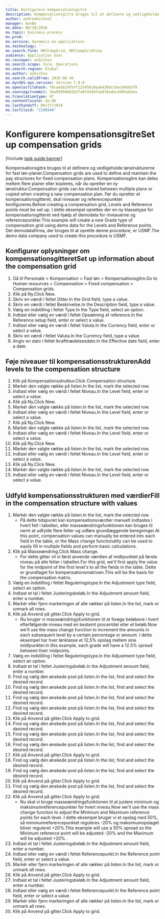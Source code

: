 ```yaml
---
title: Konfigurere kompensationsgitre
description: Kompensationsgitre bruges til at definere og vedligeholde lønstrukturerne for fast løn-planer.
author: andreabichsel
manager: AnnBe
ms.date: 08/29/2018
ms.topic: business-process
ms.prod: ''
ms.service: dynamics-ax-applications
ms.technology: ''
ms.search.form: HRCCompGrid, HRCCompGridView
audience: Application User
ms.reviewer: anbichse
ms.search.scope: Core, Operations
ms.search.region: Global
ms.author: anbichse
ms.search.validFrom: 2016-06-30
ms.dyn365.ops.version: Version 7.0.0
ms.openlocfilehash: f0caebb2dfbff12545610aa6438dccbec84db3f9
ms.sourcegitcommit: 3ba95d50b8262fa0f43d4faad76adac4d05eb3ea
ms.translationtype: HT
ms.contentlocale: da-DK
ms.lasthandoff: 09/27/2019
ms.locfileid: "2190344"
---
```

# <a name="set-up-compensation-grids"></a><span data-ttu-id="98153-103">Konfigurere kompensationsgitre</span><span class="sxs-lookup"><span data-stu-id="98153-103">Set up compensation grids</span></span>

[!include [task guide banner](../../includes/task-guide-banner.md)]

<span data-ttu-id="98153-104">Kompensationsgitre bruges til at definere og vedligeholde lønstrukturerne for fast løn-planer.</span><span class="sxs-lookup"><span data-stu-id="98153-104">Compensation grids are used to define and maintain the pay structures for fixed compensation plans.</span></span> <span data-ttu-id="98153-105">Kompensationsgitre kan deles mellem flere planer eller kopieres, når du opretter en ny lønstruktur.</span><span class="sxs-lookup"><span data-stu-id="98153-105">Compensation grids can be shared between multiple plans or copied when creating a new compensation plan.</span></span>  <span data-ttu-id="98153-106">Før du opretter et kompensationsgitteret, skal niveauer og referencepunkter konfigureres.</span><span class="sxs-lookup"><span data-stu-id="98153-106">Before creating a compensation grid, Levels and Reference points must be set up.</span></span> <span data-ttu-id="98153-107">I dette eksempel oprettes der en ny klassetype for kompensationsgitteret ved hjælp af demodata for niveauerne og referencepunkter.</span><span class="sxs-lookup"><span data-stu-id="98153-107">This example will create a new Grade type of compensation grid using demo data for the Levels and Reference points.</span></span> <span data-ttu-id="98153-108">Det demodatafirma, der bruges til at oprette denne procedure, er USMF.</span><span class="sxs-lookup"><span data-stu-id="98153-108">The demo data company used to create this procedure is USMF.</span></span>


## <a name="set-up-information-about-the-compensation-grid"></a><span data-ttu-id="98153-109">Konfigurer oplysninger om kompensationsgitteret</span><span class="sxs-lookup"><span data-stu-id="98153-109">Set up information about the compensation grid</span></span>
1. <span data-ttu-id="98153-110">Gå til Personale > Kompensation > Fast løn > Kompensationsgitre.</span><span class="sxs-lookup"><span data-stu-id="98153-110">Go to Human resources > Compensation > Fixed compensation > Compensation grids.</span></span>
2. <span data-ttu-id="98153-111">Klik på Ny.</span><span class="sxs-lookup"><span data-stu-id="98153-111">Click New.</span></span>
3. <span data-ttu-id="98153-112">Skriv en værdi i feltet Gitter.</span><span class="sxs-lookup"><span data-stu-id="98153-112">In the Grid field, type a value.</span></span>
4. <span data-ttu-id="98153-113">Skriv en værdi i feltet Beskrivelse.</span><span class="sxs-lookup"><span data-stu-id="98153-113">In the Description field, type a value.</span></span>
5. <span data-ttu-id="98153-114">Vælg en indstilling i feltet Type.</span><span class="sxs-lookup"><span data-stu-id="98153-114">In the Type field, select an option.</span></span>
6. <span data-ttu-id="98153-115">Indtast eller vælg en værdi i feltet Opsætning af reference.</span><span class="sxs-lookup"><span data-stu-id="98153-115">In the Reference setup field, enter or select a value.</span></span>
7. <span data-ttu-id="98153-116">Indtast eller vælg en værdi i feltet Valuta.</span><span class="sxs-lookup"><span data-stu-id="98153-116">In the Currency field, enter or select a value.</span></span>
8. <span data-ttu-id="98153-117">Skriv en værdi i feltet Valuta.</span><span class="sxs-lookup"><span data-stu-id="98153-117">In the Currency field, type a value.</span></span>
9. <span data-ttu-id="98153-118">Angiv en dato i feltet Ikrafttrædelsesdato.</span><span class="sxs-lookup"><span data-stu-id="98153-118">In the Effective date field, enter a date.</span></span>

## <a name="add-levels-to-the-compensation-structure"></a><span data-ttu-id="98153-119">Føje niveauer til kompensationsstrukturen</span><span class="sxs-lookup"><span data-stu-id="98153-119">Add levels to the compensation structure</span></span>
1. <span data-ttu-id="98153-120">Klik på Kompensationsstruktur.</span><span class="sxs-lookup"><span data-stu-id="98153-120">Click Compensation structure.</span></span>
2. <span data-ttu-id="98153-121">Markér den valgte række på listen.</span><span class="sxs-lookup"><span data-stu-id="98153-121">In the list, mark the selected row.</span></span>
3. <span data-ttu-id="98153-122">Indtast eller vælg en værdi i feltet Niveau.</span><span class="sxs-lookup"><span data-stu-id="98153-122">In the Level field, enter or select a value.</span></span>
4. <span data-ttu-id="98153-123">Klik på Ny.</span><span class="sxs-lookup"><span data-stu-id="98153-123">Click New.</span></span>
5. <span data-ttu-id="98153-124">Markér den valgte række på listen.</span><span class="sxs-lookup"><span data-stu-id="98153-124">In the list, mark the selected row.</span></span>
6. <span data-ttu-id="98153-125">Indtast eller vælg en værdi i feltet Niveau.</span><span class="sxs-lookup"><span data-stu-id="98153-125">In the Level field, enter or select a value.</span></span>
7. <span data-ttu-id="98153-126">Klik på Ny.</span><span class="sxs-lookup"><span data-stu-id="98153-126">Click New.</span></span>
8. <span data-ttu-id="98153-127">Markér den valgte række på listen.</span><span class="sxs-lookup"><span data-stu-id="98153-127">In the list, mark the selected row.</span></span>
9. <span data-ttu-id="98153-128">Indtast eller vælg en værdi i feltet Niveau.</span><span class="sxs-lookup"><span data-stu-id="98153-128">In the Level field, enter or select a value.</span></span>
10. <span data-ttu-id="98153-129">Klik på Ny.</span><span class="sxs-lookup"><span data-stu-id="98153-129">Click New.</span></span>
11. <span data-ttu-id="98153-130">Markér den valgte række på listen.</span><span class="sxs-lookup"><span data-stu-id="98153-130">In the list, mark the selected row.</span></span>
12. <span data-ttu-id="98153-131">Indtast eller vælg en værdi i feltet Niveau.</span><span class="sxs-lookup"><span data-stu-id="98153-131">In the Level field, enter or select a value.</span></span>
13. <span data-ttu-id="98153-132">Klik på Ny.</span><span class="sxs-lookup"><span data-stu-id="98153-132">Click New.</span></span>
14. <span data-ttu-id="98153-133">Markér den valgte række på listen.</span><span class="sxs-lookup"><span data-stu-id="98153-133">In the list, mark the selected row.</span></span>
15. <span data-ttu-id="98153-134">Indtast eller vælg en værdi i feltet Niveau.</span><span class="sxs-lookup"><span data-stu-id="98153-134">In the Level field, enter or select a value.</span></span>

## <a name="fill-in-the-compensation-structure-with-values"></a><span data-ttu-id="98153-135">Udfyld kompensationsstrukturen med værdier</span><span class="sxs-lookup"><span data-stu-id="98153-135">Fill in the compensation structure with values</span></span>
1. <span data-ttu-id="98153-136">Markér den valgte række på listen.</span><span class="sxs-lookup"><span data-stu-id="98153-136">In the list, mark the selected row.</span></span>
    * <span data-ttu-id="98153-137">På dette tidspunkt kan kompensationsværdier manuelt indtastes i hvert felt i tabellen, eller masseændringsfunktionen kan bruges til nemt at udfylde flere felter og udføre grundlæggende beregninger.</span><span class="sxs-lookup"><span data-stu-id="98153-137">At this point, compensation values can manually be entered into each field in the table, or the Mass change functionality can be used to easily fill in multiple fields and perform basic calculations.</span></span>  
2. <span data-ttu-id="98153-138">Klik på Masseændring.</span><span class="sxs-lookup"><span data-stu-id="98153-138">Click Mass change.</span></span>
    * <span data-ttu-id="98153-139">For dette gitter vil vi først anvende værdien af midtpunktet på første niveau på alle felter i tabellen.</span><span class="sxs-lookup"><span data-stu-id="98153-139">For this grid, we'll first apply the value for the midpoint of the first level's to all the fields in the table.</span></span> <span data-ttu-id="98153-140">Dette er grundlaget for kompensationsmatrixen.</span><span class="sxs-lookup"><span data-stu-id="98153-140">This will be the basis for the compensation matrix.</span></span>  
3. <span data-ttu-id="98153-141">Vælg en indstilling i feltet Reguleringstype.</span><span class="sxs-lookup"><span data-stu-id="98153-141">In the Adjustment type field, select an option.</span></span>
4. <span data-ttu-id="98153-142">Indtast et tal i feltet Justeringsbeløb.</span><span class="sxs-lookup"><span data-stu-id="98153-142">In the Adjustment amount field, enter a number.</span></span>
5. <span data-ttu-id="98153-143">Markér eller fjern markeringen af alle rækker på listen.</span><span class="sxs-lookup"><span data-stu-id="98153-143">In the list, mark or unmark all rows.</span></span>
6. <span data-ttu-id="98153-144">Klik på Anvend på gitter.</span><span class="sxs-lookup"><span data-stu-id="98153-144">Click Apply to grid.</span></span>
    * <span data-ttu-id="98153-145">Nu bruger vi masseændringsfunktionen til at forøge beløbene i hvert efterfølgende niveau med en bestemt procentdel eller et beløb.</span><span class="sxs-lookup"><span data-stu-id="98153-145">Now we'll use the mass change function to increment the amounts in each subsequent level by a certain percentage or amount.</span></span> <span data-ttu-id="98153-146">I dette eksempel har hver lønklasse et 12,5% opslag mellem sine midtpunkter.</span><span class="sxs-lookup"><span data-stu-id="98153-146">In this example, each grade will have a 12.5% spread between their midpoints.</span></span>  
7. <span data-ttu-id="98153-147">Vælg en indstilling i feltet Reguleringstype.</span><span class="sxs-lookup"><span data-stu-id="98153-147">In the Adjustment type field, select an option.</span></span>
8. <span data-ttu-id="98153-148">Indtast et tal i feltet Justeringsbeløb.</span><span class="sxs-lookup"><span data-stu-id="98153-148">In the Adjustment amount field, enter a number.</span></span>
9. <span data-ttu-id="98153-149">Find og vælg den ønskede post på listen.</span><span class="sxs-lookup"><span data-stu-id="98153-149">In the list, find and select the desired record.</span></span>
10. <span data-ttu-id="98153-150">Find og vælg den ønskede post på listen.</span><span class="sxs-lookup"><span data-stu-id="98153-150">In the list, find and select the desired record.</span></span>
11. <span data-ttu-id="98153-151">Find og vælg den ønskede post på listen.</span><span class="sxs-lookup"><span data-stu-id="98153-151">In the list, find and select the desired record.</span></span>
12. <span data-ttu-id="98153-152">Find og vælg den ønskede post på listen.</span><span class="sxs-lookup"><span data-stu-id="98153-152">In the list, find and select the desired record.</span></span>
13. <span data-ttu-id="98153-153">Klik på Anvend på gitter.</span><span class="sxs-lookup"><span data-stu-id="98153-153">Click Apply to grid.</span></span>
14. <span data-ttu-id="98153-154">Find og vælg den ønskede post på listen.</span><span class="sxs-lookup"><span data-stu-id="98153-154">In the list, find and select the desired record.</span></span>
15. <span data-ttu-id="98153-155">Find og vælg den ønskede post på listen.</span><span class="sxs-lookup"><span data-stu-id="98153-155">In the list, find and select the desired record.</span></span>
16. <span data-ttu-id="98153-156">Find og vælg den ønskede post på listen.</span><span class="sxs-lookup"><span data-stu-id="98153-156">In the list, find and select the desired record.</span></span>
17. <span data-ttu-id="98153-157">Klik på Anvend på gitter.</span><span class="sxs-lookup"><span data-stu-id="98153-157">Click Apply to grid.</span></span>
18. <span data-ttu-id="98153-158">Find og vælg den ønskede post på listen.</span><span class="sxs-lookup"><span data-stu-id="98153-158">In the list, find and select the desired record.</span></span>
19. <span data-ttu-id="98153-159">Find og vælg den ønskede post på listen.</span><span class="sxs-lookup"><span data-stu-id="98153-159">In the list, find and select the desired record.</span></span>
20. <span data-ttu-id="98153-160">Klik på Anvend på gitter.</span><span class="sxs-lookup"><span data-stu-id="98153-160">Click Apply to grid.</span></span>
21. <span data-ttu-id="98153-161">Find og vælg den ønskede post på listen.</span><span class="sxs-lookup"><span data-stu-id="98153-161">In the list, find and select the desired record.</span></span>
22. <span data-ttu-id="98153-162">Klik på Anvend på gitter.</span><span class="sxs-lookup"><span data-stu-id="98153-162">Click Apply to grid.</span></span>
    * <span data-ttu-id="98153-163">Nu skal vi bruge masseændringsfunktionen til at justere minimum og maksimumreferencepunkter for hvert niveau.</span><span class="sxs-lookup"><span data-stu-id="98153-163">Now we'll use the mass change function to adjust the Minimum and Maximum reference points for each level.</span></span> <span data-ttu-id="98153-164">I dette eksempel bruger vi et opslag med 50%, så minimumreferencepunktet reguleres -20% og maksimumopslaget bliver reguleret +20%.</span><span class="sxs-lookup"><span data-stu-id="98153-164">This example will use a 50% spread so the Minimum reference point will be adjusted -20% and the Maximum will be adjusted +20%.</span></span>  
23. <span data-ttu-id="98153-165">Indtast et tal i feltet Justeringsbeløb.</span><span class="sxs-lookup"><span data-stu-id="98153-165">In the Adjustment amount field, enter a number.</span></span>
24. <span data-ttu-id="98153-166">Indtast eller vælg en værdi i feltet Referencepunkt.</span><span class="sxs-lookup"><span data-stu-id="98153-166">In the Reference point field, enter or select a value.</span></span>
25. <span data-ttu-id="98153-167">Markér eller fjern markeringen af alle rækker på listen.</span><span class="sxs-lookup"><span data-stu-id="98153-167">In the list, mark or unmark all rows.</span></span>
26. <span data-ttu-id="98153-168">Klik på Anvend på gitter.</span><span class="sxs-lookup"><span data-stu-id="98153-168">Click Apply to grid.</span></span>
27. <span data-ttu-id="98153-169">Indtast et tal i feltet Justeringsbeløb.</span><span class="sxs-lookup"><span data-stu-id="98153-169">In the Adjustment amount field, enter a number.</span></span>
28. <span data-ttu-id="98153-170">Indtast eller vælg en værdi i feltet Referencepunkt.</span><span class="sxs-lookup"><span data-stu-id="98153-170">In the Reference point field, enter or select a value.</span></span>
29. <span data-ttu-id="98153-171">Markér eller fjern markeringen af alle rækker på listen.</span><span class="sxs-lookup"><span data-stu-id="98153-171">In the list, mark or unmark all rows.</span></span>
30. <span data-ttu-id="98153-172">Klik på Anvend på gitter.</span><span class="sxs-lookup"><span data-stu-id="98153-172">Click Apply to grid.</span></span>


